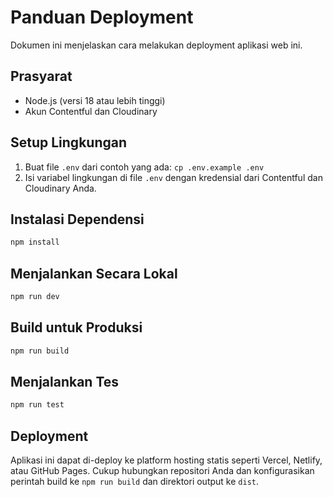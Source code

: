 # Panduan Deployment

Dokumen ini menjelaskan cara melakukan deployment aplikasi web ini.

## Prasyarat

- Node.js (versi 18 atau lebih tinggi)
- Akun Contentful dan Cloudinary

## Setup Lingkungan

1.  Buat file `.env` dari contoh yang ada: `cp .env.example .env`
2.  Isi variabel lingkungan di file `.env` dengan kredensial dari Contentful dan Cloudinary Anda.

## Instalasi Dependensi

```bash
npm install
```

## Menjalankan Secara Lokal

```bash
npm run dev
```

## Build untuk Produksi

```bash
npm run build
```

## Menjalankan Tes

```bash
npm run test
```

## Deployment

Aplikasi ini dapat di-deploy ke platform hosting statis seperti Vercel, Netlify, atau GitHub Pages. Cukup hubungkan repositori Anda dan konfigurasikan perintah build ke `npm run build` dan direktori output ke `dist`.
